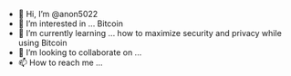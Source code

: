 - 👋 Hi, I’m @anon5022
- 👀 I’m interested in ... Bitcoin
- 🌱 I’m currently learning ... how to maximize security and privacy while using Bitcoin
- 💞️ I’m looking to collaborate on ...
- 📫 How to reach me ...

<!---
anon5022/anon5022 is a ✨ special ✨ repository because its `README.md` (this file) appears on your GitHub profile.
You can click the Preview link to take a look at your changes.
--->
